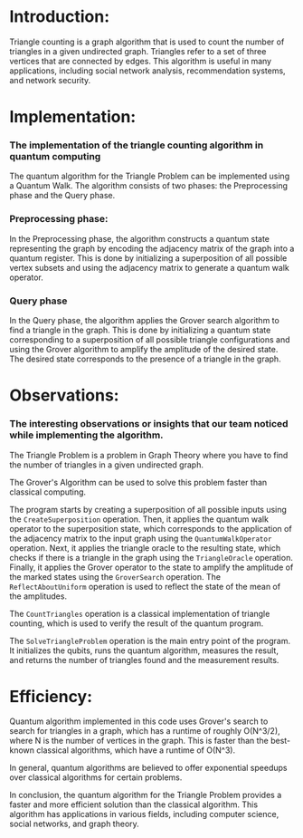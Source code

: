 # Introduction:

Triangle counting is a graph algorithm that is used to count the number of triangles in a given undirected graph. Triangles refer to a set of three vertices that are connected by edges. This algorithm is useful in many applications, including social network analysis, recommendation systems, and network security.

# Implementation:

### The implementation of the triangle counting algorithm in quantum computing

The quantum algorithm for the Triangle Problem can be implemented using a Quantum Walk. The algorithm consists of two phases: the Preprocessing phase and the Query phase.

### Preprocessing phase:

In the Preprocessing phase, the algorithm constructs a quantum state representing the graph by encoding the adjacency matrix of the graph into a quantum register. This is done by initializing a superposition of all possible vertex subsets and using the adjacency matrix to generate a quantum walk operator.

### Query phase

In the Query phase, the algorithm applies the Grover search algorithm to find a triangle in the graph. This is done by initializing a quantum state corresponding to a superposition of all possible triangle configurations and using the Grover algorithm to amplify the amplitude of the desired state. The desired state corresponds to the presence of a triangle in the graph.

# Observations:

### The interesting observations or insights that our team noticed while implementing the algorithm.

The Triangle Problem is a problem in Graph Theory where you have to find the number of triangles in a given undirected graph.

The Grover's Algorithm can be used to solve this problem faster than classical computing.

The program starts by creating a superposition of all possible inputs using the `CreateSuperposition` operation. Then, it applies the quantum walk operator to the superposition state, which corresponds to the application of the adjacency matrix to the input graph using the `QuantumWalkOperator` operation. Next, it applies the triangle oracle to the resulting state, which checks if there is a triangle in the graph using the `TriangleOracle` operation. Finally, it applies the Grover operator to the state to amplify the amplitude of the marked states using the `GroverSearch` operation. The `ReflectAboutUniform` operation is used to reflect the state of the mean of the amplitudes.

The `CountTriangles` operation is a classical implementation of triangle counting, which is used to verify the result of the quantum program.

The `SolveTriangleProblem` operation is the main entry point of the program. It initializes the qubits, runs the quantum algorithm, measures the result, and returns the number of triangles found and the measurement results.

# Efficiency:

Quantum algorithm implemented in this code uses Grover's search to search for triangles in a graph, which has a runtime of roughly O(N^3/2), where N is the number of vertices in the graph. This is faster than the best-known classical algorithms, which have a runtime of O(N^3).

In general, quantum algorithms are believed to offer exponential speedups over classical algorithms for certain problems.

In conclusion, the quantum algorithm for the Triangle Problem provides a faster and more efficient solution than the classical algorithm. This algorithm has applications in various fields, including computer science, social networks, and graph theory.
